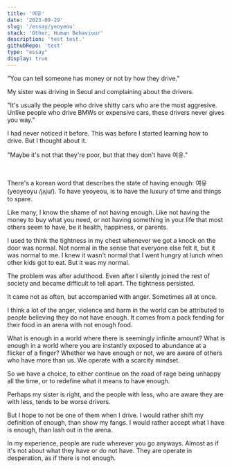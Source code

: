 ```yaml
---
title: '여유'
date: '2023-09-29'
slug: '/essay/yeoyeou'
stack: 'Other, Human Behaviour'
description: 'test test.'
githubRepo: 'test'
type: "essay"  
display: true
---
```


"You can tell someone has money or not by how they drive."

My sister was driving in Seoul and complaining about the drivers.

"It's usually the people who drive shitty cars who are the most aggresive. Unlike people who drive BMWs or expensive cars, these drivers never gives you way."

I had never noticed it before. This was before I started learning how to drive. But I thought about it.

"Maybe it's not that they're poor, but that they don't have 여유."

<br/> 

There's a korean word that describes the state of having enough: 여유 (yeoyeoyu /jʌ̹ju/). To have yeoyeou, is to have the luxury of time and things to spare. 

Like many, I know the shame of not having enough. Like not having the money to buy what you need, or not having something in your life that most others seem to have, be it health, happiness, or parents. 

I used to think the tightness in my chest whenever we got a knock on the door was normal. Not normal in the sense that everyone else felt it, but it was normal to me. I knew it wasn't normal that I went hungry at lunch when other kids got to eat. But it was my normal.

The problem was after adulthood. Even after I silently joined the rest of society and became difficult to tell apart. The tightness persisted.

It came not as often, but accompanied with anger. Sometimes all at once. 

I think a lot of the anger, violence and harm in the world can be attributed to people believing they do not have enough. It comes from a pack fending for their food in an arena with not enough food.

What is enough in a world where there is seemingly infinite amount? What is enough in a world where you are instantly exposed to abundance at a flicker of a finger? Whether we have enough or not, we are aware of others who have more than us. We operate with a scarcity mindset.

So we have a choice, to either continue on the road of rage being unhappy all the time, or to redefine what it means to have enough.

Perhaps my sister is right, and the people with less, who are aware they are with less, tends to be worse drivers. 

But I hope to not be one of them when I drive. I would rather shift my definition of enough, than show my fangs. I would rather accept what I have is enough, than lash out in the arena. 

In my experience, people are rude wherever you go anyways. Almost as if it's not about what they have or do not have. They are operate in desperation, as if there is not enough.



<!-- 

I remember one night, waiting for a bus at night after multiple shifts and being exhausted. I was angry. So very angry. No one in the world was angrier than me that night under that street light.  

That arena would would be more violent when the people inside know of the existence of more outside. 


-->


